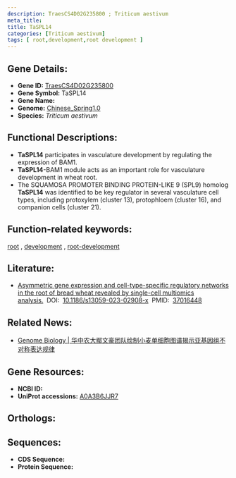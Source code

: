 ```yaml
---
description: TraesCS4D02G235800 ; Triticum aestivum
meta_title:
title: TaSPL14
categories: [Triticum aestivum]
tags: [ root,development,root development ]
---
```


## Gene Details:
- **Gene ID:**	[TraesCS4D02G235800](https://ensembl.gramene.org/Triticum_aestivum/Gene/Summary?g=TraesCS4D02G235800)
- **Gene Symbol:** TaSPL14
- **Gene Name:** 
- **Genome:** [Chinese_Spring1.0](https://ensembl.gramene.org/Triticum_aestivum/Info/Index)
- **Species:** *Triticum aestivum*

## Functional Descriptions:
   - **TaSPL14** participates in vasculature development by regulating the expression of BAM1. 
   - **TaSPL14**-BAM1 module acts as an important role for vasculature development in wheat root.
   - The SQUAMOSA PROMOTER BINDING PROTEIN-LIKE 9 (SPL9) homolog **TaSPL14** was identified to be key regulator in several vasculature cell types, including protoxylem (cluster 13), protophloem (cluster 16), and companion cells (cluster 21).

## Function-related keywords:
[root](/tags/root/)&nbsp;,&nbsp;[development](/tags/development/)&nbsp;,&nbsp;[root-development](/tags/root-development/)

## Literature:
   - [Asymmetric gene expression and cell-type-specific regulatory networks in the root of bread wheat revealed by single-cell multiomics analysis.]( https://genomebiology.biomedcentral.com/articles/10.1186/s13059-023-02908-x)&nbsp;&nbsp;DOI:&nbsp;&nbsp;[10.1186/s13059-023-02908-x](https://genomebiology.biomedcentral.com/articles/10.1186/s13059-023-02908-x)&nbsp;&nbsp;PMID:&nbsp;&nbsp;[37016448](https://pubmed.ncbi.nlm.nih.gov/37016448/)

## Related News:
   - [Genome Biology | 华中农大鄢文豪团队绘制小麦单细胞图谱揭示亚基因组不对称表达规律](https://mp.weixin.qq.com/s?__biz=MzIyOTY2NDYyNQ==&mid=2247570143&idx=7&sn=44e375850758e8c822bba63c01d00437&chksm=7954a28a0ae0ee3b159e464c3097c0ea521e797eb04ecc2a34d4eea6a2ee7e40a23acfc65e4b&scene=27#wechat_redirect)

## Gene Resources:
- **NCBI ID:**  [](https://www.ncbi.nlm.nih.gov/gene/?term=)
- **UniProt accessions:** [A0A3B6JJR7](https://www.uniprot.org/uniprotkb/A0A3B6JJR7/entry)

## Orthologs:

## Sequences:
- **CDS Sequence:**
- **Protein Sequence:**
